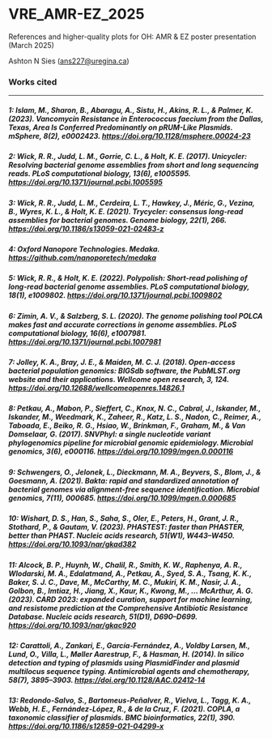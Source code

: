 # VRE_AMR-EZ_2025
References and higher-quality plots for OH: AMR & EZ poster presentation (March 2025)

Ashton N Sies (ans227@uregina.ca)

### Works cited
----------------------
##### 1: Islam, M., Sharon, B., Abaragu, A., Sistu, H., Akins, R. L., & Palmer, K. (2023). Vancomycin Resistance in Enterococcus faecium from the Dallas, Texas, Area Is Conferred Predominantly on pRUM-Like Plasmids. mSphere, 8(2), e0002423. https://doi.org/10.1128/msphere.00024-23

##### 2: Wick, R. R., Judd, L. M., Gorrie, C. L., & Holt, K. E. (2017). Unicycler: Resolving bacterial genome assemblies from short and long sequencing reads. PLoS computational biology, 13(6), e1005595. https://doi.org/10.1371/journal.pcbi.1005595

##### 3: Wick, R. R., Judd, L. M., Cerdeira, L. T., Hawkey, J., Méric, G., Vezina, B., Wyres, K. L., & Holt, K. E. (2021). Trycycler: consensus long-read assemblies for bacterial genomes. Genome biology, 22(1), 266. https://doi.org/10.1186/s13059-021-02483-z 

##### 4: Oxford Nanopore Technologies. Medaka. https://github.com/nanoporetech/medaka

##### 5: Wick, R. R., & Holt, K. E. (2022). Polypolish: Short-read polishing of long-read bacterial genome assemblies. PLoS computational biology, 18(1), e1009802. https://doi.org/10.1371/journal.pcbi.1009802

##### 6: Zimin, A. V., & Salzberg, S. L. (2020). The genome polishing tool POLCA makes fast and accurate corrections in genome assemblies. PLoS computational biology, 16(6), e1007981. https://doi.org/10.1371/journal.pcbi.1007981

##### 7: Jolley, K. A., Bray, J. E., & Maiden, M. C. J. (2018). Open-access bacterial population genomics: BIGSdb software, the PubMLST.org website and their applications. Wellcome open research, 3, 124. https://doi.org/10.12688/wellcomeopenres.14826.1

##### 8: Petkau, A., Mabon, P., Sieffert, C., Knox, N. C., Cabral, J., Iskander, M., Iskander, M., Weedmark, K., Zaheer, R., Katz, L. S., Nadon, C., Reimer, A., Taboada, E., Beiko, R. G., Hsiao, W., Brinkman, F., Graham, M., & Van Domselaar, G. (2017). SNVPhyl: a single nucleotide variant phylogenomics pipeline for microbial genomic epidemiology. Microbial genomics, 3(6), e000116. https://doi.org/10.1099/mgen.0.000116

##### 9: Schwengers, O., Jelonek, L., Dieckmann, M. A., Beyvers, S., Blom, J., & Goesmann, A. (2021). Bakta: rapid and standardized annotation of bacterial genomes via alignment-free sequence identification. Microbial genomics, 7(11), 000685. https://doi.org/10.1099/mgen.0.000685

##### 10: Wishart, D. S., Han, S., Saha, S., Oler, E., Peters, H., Grant, J. R., Stothard, P., & Gautam, V. (2023). PHASTEST: faster than PHASTER, better than PHAST. Nucleic acids research, 51(W1), W443–W450. https://doi.org/10.1093/nar/gkad382

##### 11: Alcock, B. P., Huynh, W., Chalil, R., Smith, K. W., Raphenya, A. R., Wlodarski, M. A., Edalatmand, A., Petkau, A., Syed, S. A., Tsang, K. K., Baker, S. J. C., Dave, M., McCarthy, M. C., Mukiri, K. M., Nasir, J. A., Golbon, B., Imtiaz, H., Jiang, X., Kaur, K., Kwong, M., … McArthur, A. G. (2023). CARD 2023: expanded curation, support for machine learning, and resistome prediction at the Comprehensive Antibiotic Resistance Database. Nucleic acids research, 51(D1), D690–D699. https://doi.org/10.1093/nar/gkac920

##### 12: Carattoli, A., Zankari, E., García-Fernández, A., Voldby Larsen, M., Lund, O., Villa, L., Møller Aarestrup, F., & Hasman, H. (2014). In silico detection and typing of plasmids using PlasmidFinder and plasmid multilocus sequence typing. Antimicrobial agents and chemotherapy, 58(7), 3895–3903. https://doi.org/10.1128/AAC.02412-14

##### 13: Redondo-Salvo, S., Bartomeus-Peñalver, R., Vielva, L., Tagg, K. A., Webb, H. E., Fernández-López, R., & de la Cruz, F. (2021). COPLA, a taxonomic classifier of plasmids. BMC bioinformatics, 22(1), 390. https://doi.org/10.1186/s12859-021-04299-x 
